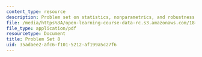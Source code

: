 ```yaml
---
content_type: resource
description: Problem set on statistics, nonparametrics, and robustness.
file: /media/https%3A/open-learning-course-data-rc.s3.amazonaws.com/18-465-topics-in-statistics-nonparametrics-and-robustness-spring-2005/35adaee2afc6f1015212af199a5c27f6_ps8.pdf
file_type: application/pdf
resourcetype: Document
title: Problem Set 8
uid: 35adaee2-afc6-f101-5212-af199a5c27f6
---
```

